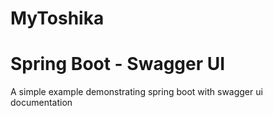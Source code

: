 # MyToshika

# Spring Boot - Swagger UI 
A simple example demonstrating spring boot with swagger ui documentation
